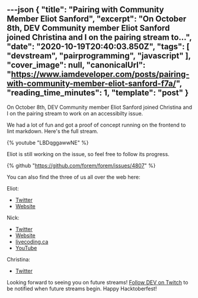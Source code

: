 ---json
{
  "title": "Pairing with Community Member Eliot Sanford",
  "excerpt": "On October 8th, DEV Community member Eliot Sanford joined Christina and I on the pairing stream to...",
  "date": "2020-10-19T20:40:03.850Z",
  "tags": [
    "devstream",
    "pairprogramming",
    "javascript"
  ],
  "cover_image": null,
  "canonicalUrl": "https://www.iamdeveloper.com/posts/pairing-with-community-member-eliot-sanford-f7a/",
  "reading_time_minutes": 1,
  "template": "post"
}
---

On October 8th, DEV Community member Eliot Sanford joined Christina and I on the pairing stream to work on an accessibilty issue.

We had a lot of fun and got a proof of concept running on the frontend to lint markdown. Here's the full stream.

{% youtube "LBDqggawwNE" %}

Eliot is still working on the issue, so feel free to follow its progress.

{% github "https://github.com/forem/forem/issues/4807" %}

You can also find the three of us all over the web here:

Eliot:

* [Twitter](https://twitter.com/techieEliot)
* [Website](https://techieeliot.com/)

Nick:

* [Twitter](https://twitter.com/nickytonline)
* [Website](https://iamdeveloper.com/)
* [livecoding.ca](https://livecoding.ca)
* [YouTube](https://youtube.iamdeveloper.com)

Christina:

* [Twitter](https://twitter.com/coffeecraftcode)

Looking forward to seeing you on future streams! [Follow DEV on Twitch](twitch.tv/thepracticaldev) to be notified when future streams begin. Happy Hacktoberfest!

